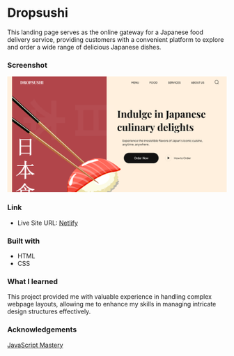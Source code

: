 # Dropsushi

This landing page serves as the online gateway for a Japanese food delivery service, providing customers with a convenient platform to explore and order a wide range of delicious Japanese dishes.

### Screenshot

![](public/screenshot.png)

### Link

- Live Site URL: [Netlify](https://dropsushi.netlify.app)

### Built with

- HTML
- CSS

### What I learned

This project provided me with valuable experience in handling complex webpage layouts, allowing me to enhance my skills in managing intricate design structures effectively.

### Acknowledgements

[JavaScript Mastery](https://www.youtube.com/@javascriptmastery)
